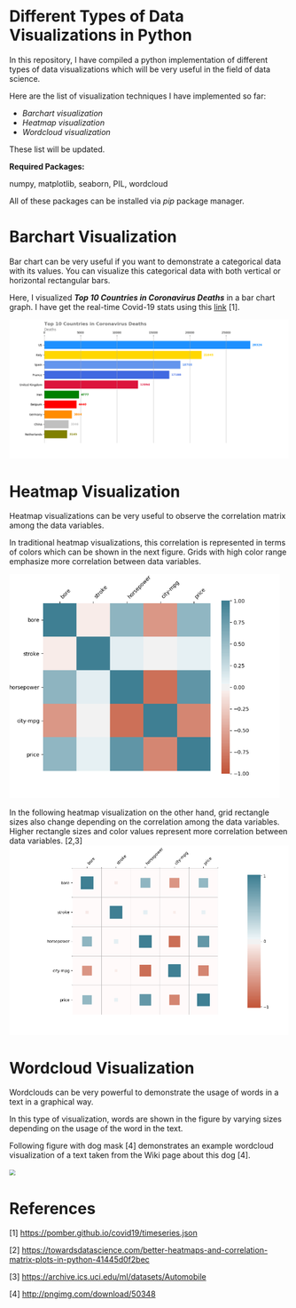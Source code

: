 # Different Types of Data Visualizations in Python

In this repository, I have compiled a python implementation of different types of data visualizations which will be very useful in the field of data science.

Here are the list of visualization techniques I have implemented so far:

- *Barchart visualization*
- *Heatmap visualization*
- *Wordcloud visualization*

These list will be updated.

**Required Packages:**

numpy, matplotlib, seaborn, PIL, wordcloud

All of these packages can be installed via *pip* package manager.



# Barchart Visualization

Bar chart can be very useful if you want to demonstrate a categorical data with its values. You can visualize this categorical data with both vertical or horizontal rectangular bars. 

Here, I visualized ***Top 10 Countries in Coronavirus Deaths*** in a bar chart graph. I have get the real-time Covid-19 stats using this [link](https://pomber.github.io/covid19/timeseries.json) [1]. 

<img src="./barchart_visualization/barchart_out.png" style="zoom:;" />

# Heatmap Visualization

Heatmap visualizations can be very useful to observe the correlation matrix among the data variables. 

In traditional heatmap visualizations, this correlation is represented in terms of colors which can be shown in the next figure. Grids with high color range emphasize more correlation between data variables.   

<img src="./heatmap_visualization/heatmap_out1.png" style="zoom: 67%;" />

In the following heatmap visualization on the other hand, grid rectangle sizes also change depending on the correlation among the data variables. Higher rectangle sizes and color values represent more correlation between data variables. [2,3]<img src="./heatmap_visualization/heatmap_out2.png" alt="heatmap_out" style="zoom:67%;" />

# Wordcloud Visualization

Wordclouds can be very powerful to demonstrate the usage of words in a text in a graphical way. 

In this type of visualization,  words are shown in the figure by varying sizes depending on the usage of the word in the text.

Following figure with dog mask [4] demonstrates an example wordcloud visualization of a text taken from the Wiki page about this dog [4].  

<img src="/home/deniz/workspace/python/github_codes/data_visualization/wordcloud_visualization/wordcloud_out.png" style="zoom:67%;" />



# References

[1] https://pomber.github.io/covid19/timeseries.json

[2] https://towardsdatascience.com/better-heatmaps-and-correlation-matrix-plots-in-python-41445d0f2bec

[3] https://archive.ics.uci.edu/ml/datasets/Automobile

[4] http://pngimg.com/download/50348